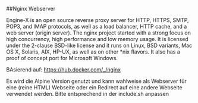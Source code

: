 ##Nginx Webserver

Engine-X is an open source reverse proxy server for HTTP, HTTPS, SMTP, POP3, and IMAP protocols, as well as a load balancer, HTTP cache, and a web server (origin server). The nginx project started with a strong focus on high concurrency, high performance and low memory usage. It is licensed under the 2-clause BSD-like license and it runs on Linux, BSD variants, Mac OS X, Solaris, AIX, HP-UX, as well as on other *nix flavors. It also has a proof of concept port for Microsoft Windows.

BAsierend auf:
https://hub.docker.com/_/nginx

Es wird die Alpine Version genutzt und kann wahlweise als Webserver für eine (reine HTML) Webseite oder ein Redirect auf eine andere Webseite verwendet werden. Bitte entsprechend in der include.sh anpassen
